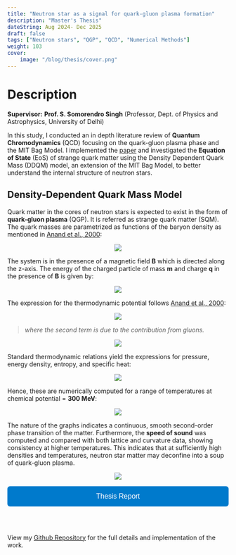 ```yaml
---
title: "Neutron star as a signal for quark-gluon plasma formation"
description: "Master's Thesis"
dateString: Aug 2024- Dec 2025
draft: false
tags: ["Neutron stars", "QGP", "QCD", "Numerical Methods"]
weight: 103
cover:
    image: "/blog/thesis/cover.png"
---
```


# Description

**Supervisor:** **Prof. S. Somorendro Singh** (Professor, Dept. of Physics and Astrophysics, University of Delhi) 

In this study, I conducted an in depth literature review of **Quantum Chromodynamics** (QCD) focusing on the quark-gluon plasma phase and the MIT Bag Model. I implemented the [paper](https://iopscience.iop.org/article/10.1086/309144) and investigated the **Equation of State** (EoS) of strange quark matter  using the Density Dependent Quark Mass (DDQM) model, an extension of the MIT Bag Model, to better understand the internal structure of neutron stars.

## Density-Dependent Quark Mass Model

Quark matter in the cores of neutron stars is expected to exist in the form of **quark-gluon plasma** (QGP). It is referred as strange quark matter (SQM). The quark masses are parametrized as functions of the baryon density as mentioned in [Anand et al., 2000](https://iopscience.iop.org/article/10.1086/309144):

<div style="display: flex; justify-content: center; margin: 10px 0;">
  <img src="/blog/thesis/mass.png" style="max-width: 100%; height: auto;">
</div>

The system is in the presence of a magnetic field **B** which is directed along the z-axis. The energy of the charged particle of mass **m** and charge **q** in the presence of **B** is given by:

<div style="display: flex; justify-content: center; margin: 10px 0;">
  <img src="/blog/thesis/energy.png" style="max-width: 100%; height: auto;">
</div>

The expression for the thermodynamic potential follows [Anand et al., 2000](https://iopscience.iop.org/article/10.1086/309144):

<div style="display: flex; justify-content: center; margin: 10px 0;">
  <img src="/blog/thesis/potential1.png" style="max-width: 80%; height: auto;">
</div>

> _where the second term is due to the contribution from gluons._

<div style="display: flex; justify-content: center; margin: 10px 0;">
  <img src="/blog/thesis/potential2.png" style="max-width: 100%; height: auto;">
</div>

Standard thermodynamic relations yield the expressions for pressure, energy density, entropy, and specific heat:

<div style="display: flex; justify-content: center; margin: 10px 0;">
  <img src="/blog/thesis/relations.png" style="max-width: 50%; height: auto;">
</div>

Hence, these are numerically computed for a range of temperatures at chemical potential = **300 MeV**:

<div style="display: flex; justify-content: center; margin: 10px 0;">
  <img src="/blog/thesis/plots.png" style="max-width: 120%; height: auto;">
</div>

The nature of the graphs indicates a continuous, smooth second-order phase transition of the matter. Furthermore, the **speed of sound** was computed and compared with both lattice and curvature data, showing consistency at higher temperatures. This indicates that at sufficiently high densities and temperatures, neutron star matter may deconfine into a soup of quark-gluon plasma.

<div style="display: flex; justify-content: center; margin: 10px 0;">
  <img src="/blog/thesis/cs2.png" style="max-width: 60%; height: auto;">
</div>

<div style="display: flex; flex-direction: column; gap: 15px; margin-top: 15px;">

  <a href="https://drive.google.com/file/d/1G-Ww_Pvn-I0Jd1doXdVe5DYmvnPAvA-U/view?usp=sharing" target="_blank" rel="noopener" style="text-decoration: none;">
    <button style="width: 100%; padding: 14px 24px; font-size: 16px; background-color: #007acc; color: white; border: none; border-radius: 6px; cursor: pointer;">
      Thesis Report
    </button>
  </a>

</div>

<br><br>

View my [Github Repository](https://github.com/anishak20/Master-Thesis/tree/main) for the full details and implementation of the work.
